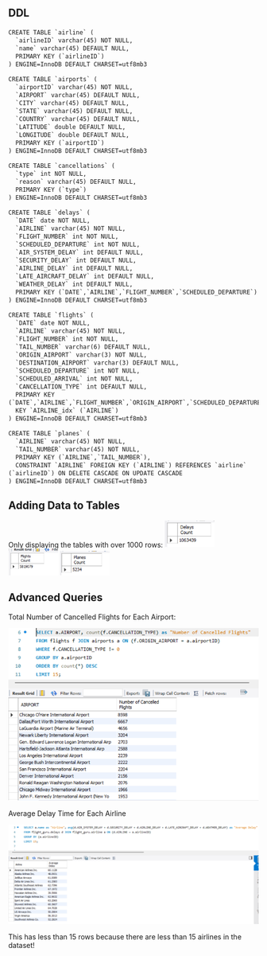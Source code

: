 ## DDL
```
CREATE TABLE `airline` (
  `airlineID` varchar(45) NOT NULL,
  `name` varchar(45) DEFAULT NULL,
  PRIMARY KEY (`airlineID`)
) ENGINE=InnoDB DEFAULT CHARSET=utf8mb3
```
```
CREATE TABLE `airports` (
  `airportID` varchar(45) NOT NULL,
  `AIRPORT` varchar(45) DEFAULT NULL,
  `CITY` varchar(45) DEFAULT NULL,
  `STATE` varchar(45) DEFAULT NULL,
  `COUNTRY` varchar(45) DEFAULT NULL,
  `LATITUDE` double DEFAULT NULL,
  `LONGITUDE` double DEFAULT NULL,
  PRIMARY KEY (`airportID`)
) ENGINE=InnoDB DEFAULT CHARSET=utf8mb3
```
```
CREATE TABLE `cancellations` (
  `type` int NOT NULL,
  `reason` varchar(45) DEFAULT NULL,
  PRIMARY KEY (`type`)
) ENGINE=InnoDB DEFAULT CHARSET=utf8mb3
```
```
CREATE TABLE `delays` (
  `DATE` date NOT NULL,
  `AIRLINE` varchar(45) NOT NULL,
  `FLIGHT_NUMBER` int NOT NULL,
  `SCHEDULED_DEPARTURE` int NOT NULL,
  `AIR_SYSTEM_DELAY` int DEFAULT NULL,
  `SECURITY_DELAY` int DEFAULT NULL,
  `AIRLINE_DELAY` int DEFAULT NULL,
  `LATE_AIRCRAFT_DELAY` int DEFAULT NULL,
  `WEATHER_DELAY` int DEFAULT NULL,
  PRIMARY KEY (`DATE`,`AIRLINE`,`FLIGHT_NUMBER`,`SCHEDULED_DEPARTURE`)
) ENGINE=InnoDB DEFAULT CHARSET=utf8mb3
```
```
CREATE TABLE `flights` (
  `DATE` date NOT NULL,
  `AIRLINE` varchar(45) NOT NULL,
  `FLIGHT_NUMBER` int NOT NULL,
  `TAIL_NUMBER` varchar(6) DEFAULT NULL,
  `ORIGIN_AIRPORT` varchar(3) NOT NULL,
  `DESTINATION_AIRPORT` varchar(3) DEFAULT NULL,
  `SCHEDULED_DEPARTURE` int NOT NULL,
  `SCHEDULED_ARRIVAL` int NOT NULL,
  `CANCELLATION_TYPE` int DEFAULT NULL,
  PRIMARY KEY (`DATE`,`AIRLINE`,`FLIGHT_NUMBER`,`ORIGIN_AIRPORT`,`SCHEDULED_DEPARTURE`,`SCHEDULED_ARRIVAL`),
  KEY `AIRLINE_idx` (`AIRLINE`)
) ENGINE=InnoDB DEFAULT CHARSET=utf8mb3
```
```
CREATE TABLE `planes` (
  `AIRLINE` varchar(45) NOT NULL,
  `TAIL_NUMBER` varchar(45) NOT NULL,
  PRIMARY KEY (`AIRLINE`,`TAIL_NUMBER`),
  CONSTRAINT `AIRLINE` FOREIGN KEY (`AIRLINE`) REFERENCES `airline` (`airlineID`) ON DELETE CASCADE ON UPDATE CASCADE
) ENGINE=InnoDB DEFAULT CHARSET=utf8mb3
```
## Adding Data to Tables
Only displaying the tables with over 1000 rows:
<img src="images/delays count.png" width="100">
<img src="images/flights count.png" width="100">
<img src="images/planes count.png" width="100">

## Advanced Queries

Total Number of Cancelled Flights for Each Airport:

<img src="images/advanced query 1.png" width="600">

Average Delay Time for Each Airline

<img src="images/advanced query 2.png" width="1000">

This has less than 15 rows because there are less than 15 airlines in the dataset!
